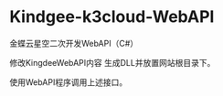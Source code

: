# Kindgee-k3cloud-WebAPI
金蝶云星空二次开发WebAPI（C#）



修改KingdeeWebAPI内容 生成DLL并放置网站根目录下。

使用WebAPI程序调用上述接口。
